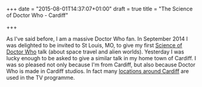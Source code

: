 +++
date = "2015-08-01T14:37:07+01:00"
draft = true
title = "The Science of Doctor Who - Cardiff"

+++

<p>As I've said before, I am a massive Doctor Who fan. In September 2014 I was delighted to be invited to St Louis, MO, to give my first <a href="http://darkmattersheep.net/blog/the-science-of-doctor-who/">Science of Doctor Who</a> talk (about space travel and alien worlds). Yesterday I was lucky enough to be asked to give a similar talk in my home town of Cardiff. I was so pleased not only because I'm from Cardiff, but also because Doctor Who is made in Cardiff studios. In fact many <a href="http://www.doctorwholocations.net/">locations around Cardiff</a> are used in the TV programme.</p>